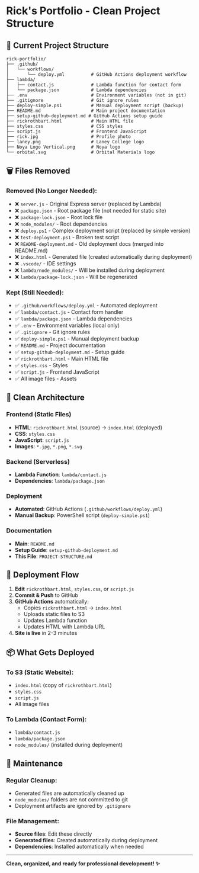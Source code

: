 # Rick's Portfolio - Clean Project Structure

## 📁 Current Project Structure

```
rick-portfolio/
├── .github/
│   └── workflows/
│       └── deploy.yml          # GitHub Actions deployment workflow
├── lambda/
│   ├── contact.js              # Lambda function for contact form
│   └── package.json            # Lambda dependencies
├── .env                        # Environment variables (not in git)
├── .gitignore                  # Git ignore rules
├── deploy-simple.ps1           # Manual deployment script (backup)
├── README.md                   # Main project documentation
├── setup-github-deployment.md # GitHub Actions setup guide
├── rickrothbart.html           # Main HTML file
├── styles.css                  # CSS styles
├── script.js                   # Frontend JavaScript
├── rick.jpg                    # Profile photo
├── laney.png                   # Laney College logo
├── Noya Logo Vertical.png      # Noya logo
└── orbital.svg                 # Orbital Materials logo
```

## 🗑️ Files Removed

### Removed (No Longer Needed):
- ❌ `server.js` - Original Express server (replaced by Lambda)
- ❌ `package.json` - Root package file (not needed for static site)
- ❌ `package-lock.json` - Root lock file
- ❌ `node_modules/` - Root dependencies
- ❌ `deploy.ps1` - Complex deployment script (replaced by simple version)
- ❌ `test-deployment.ps1` - Broken test script
- ❌ `README-deployment.md` - Old deployment docs (merged into README.md)
- ❌ `index.html` - Generated file (created automatically during deployment)
- ❌ `.vscode/` - IDE settings
- ❌ `lambda/node_modules/` - Will be installed during deployment
- ❌ `lambda/package-lock.json` - Will be regenerated

### Kept (Still Needed):
- ✅ `.github/workflows/deploy.yml` - Automated deployment
- ✅ `lambda/contact.js` - Contact form handler
- ✅ `lambda/package.json` - Lambda dependencies
- ✅ `.env` - Environment variables (local only)
- ✅ `.gitignore` - Git ignore rules
- ✅ `deploy-simple.ps1` - Manual deployment backup
- ✅ `README.md` - Project documentation
- ✅ `setup-github-deployment.md` - Setup guide
- ✅ `rickrothbart.html` - Main HTML file
- ✅ `styles.css` - Styles
- ✅ `script.js` - Frontend JavaScript
- ✅ All image files - Assets

## 🎯 Clean Architecture

### Frontend (Static Files)
- **HTML**: `rickrothbart.html` (source) → `index.html` (deployed)
- **CSS**: `styles.css`
- **JavaScript**: `script.js`
- **Images**: `*.jpg`, `*.png`, `*.svg`

### Backend (Serverless)
- **Lambda Function**: `lambda/contact.js`
- **Dependencies**: `lambda/package.json`

### Deployment
- **Automated**: GitHub Actions (`.github/workflows/deploy.yml`)
- **Manual Backup**: PowerShell script (`deploy-simple.ps1`)

### Documentation
- **Main**: `README.md`
- **Setup Guide**: `setup-github-deployment.md`
- **This File**: `PROJECT-STRUCTURE.md`

## 🚀 Deployment Flow

1. **Edit** `rickrothbart.html`, `styles.css`, or `script.js`
2. **Commit & Push** to GitHub
3. **GitHub Actions** automatically:
   - Copies `rickrothbart.html` → `index.html`
   - Uploads static files to S3
   - Updates Lambda function
   - Updates HTML with Lambda URL
4. **Site is live** in 2-3 minutes

## 📦 What Gets Deployed

### To S3 (Static Website):
- `index.html` (copy of `rickrothbart.html`)
- `styles.css`
- `script.js`
- All image files

### To Lambda (Contact Form):
- `lambda/contact.js`
- `lambda/package.json`
- `node_modules/` (installed during deployment)

## 🧹 Maintenance

### Regular Cleanup:
- Generated files are automatically cleaned up
- `node_modules/` folders are not committed to git
- Deployment artifacts are ignored by `.gitignore`

### File Management:
- **Source files**: Edit these directly
- **Generated files**: Created automatically during deployment
- **Dependencies**: Installed automatically when needed

---

**Clean, organized, and ready for professional development! ✨**